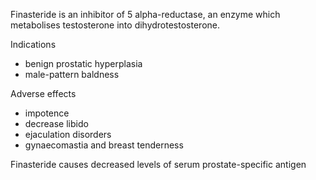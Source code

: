 Finasteride is an inhibitor of 5 alpha\-reductase, an enzyme which metabolises testosterone into dihydrotestosterone.  
  
Indications  
* benign prostatic hyperplasia
* male\-pattern baldness

  
Adverse effects  
* impotence
* decrease libido
* ejaculation disorders
* gynaecomastia and breast tenderness

  
Finasteride causes decreased levels of serum prostate\-specific antigen